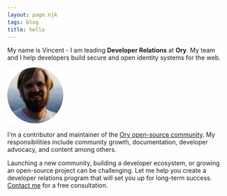 ```yaml
---
layout: page.njk
tags: blog
title: hello
---
```


My name is Vincent - I am leading **Developer Relations** at **Ory**. My team and I help developers build secure and open identity systems for the web.

![Vincent](/img/v.png)

I'm a contributor and maintainer of the [Ory open-source community](https://github.com/ory). My responsibilities include community growth, documentation, developer advocacy, and content among others.

Launching a new community, building a developer ecosystem, or growing an open-source project can be challenging. Let me help you create a developer relations program that will set you up for long-term success. [Contact me](mailto:mail@vinckr.com) for a free consultation.
